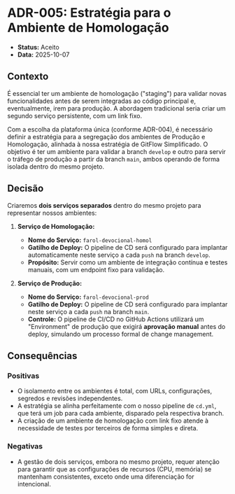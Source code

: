 # ADR-005: Estratégia para o Ambiente de Homologação

* **Status:** Aceito
* **Data:** 2025-10-07

## Contexto

É essencial ter um ambiente de homologação ("staging") para validar novas funcionalidades antes de serem integradas ao código principal e, eventualmente, irem para produção. A abordagem tradicional seria criar um segundo serviço persistente, com um link fixo. 

Com a escolha da plataforma única (conforme ADR-004), é necessário definir a estratégia para a segregação dos ambientes de Produção e Homologação, alinhada à nossa estratégia de GitFlow Simplificado. O objetivo é ter um ambiente para validar a branch `develop` e outro para servir o tráfego de produção a partir da branch `main`, ambos operando de forma isolada dentro do mesmo projeto.

## Decisão

Criaremos **dois serviços separados** dentro do mesmo projeto para representar nossos ambientes:

1.  **Serviço de Homologação:**
    * **Nome do Serviço:** `farol-devocional-homol`
    * **Gatilho de Deploy:** O pipeline de CD será configurado para implantar automaticamente neste serviço a cada `push` na branch `develop`.
    * **Propósito:** Servir como um ambiente de integração contínua e testes manuais, com um endpoint fixo para validação.

2.  **Serviço de Produção:**
    * **Nome do Serviço:** `farol-devocional-prod`
    * **Gatilho de Deploy:** O pipeline de CD será configurado para implantar neste serviço a cada `push` na branch `main`.
    * **Controle:** O pipeline de CI/CD no GitHub Actions utilizará um "Environment" de produção que exigirá **aprovação manual** antes do deploy, simulando um processo formal de change management.

## Consequências

### Positivas
* O isolamento entre os ambientes é total, com URLs, configurações, segredos e revisões independentes.
* A estratégia se alinha perfeitamente com o nosso pipeline de `cd.yml`, que terá um job para cada ambiente, disparado pela respectiva branch.
* A criação de um ambiente de homologação com link fixo atende à necessidade de testes por terceiros de forma simples e direta.

### Negativas
* A gestão de dois serviços, embora no mesmo projeto, requer atenção para garantir que as configurações de recursos (CPU, memória) se mantenham consistentes, exceto onde uma diferenciação for intencional.